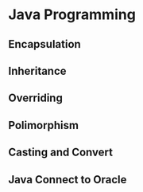# Java Programming
## Encapsulation
## Inheritance
## Overriding
## Polimorphism
## Casting and Convert
## Java Connect to Oracle